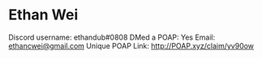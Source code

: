 # Ethan Wei

Discord username: ethandub#0808
DMed a POAP: Yes
Email: ethancwei@gmail.com
Unique POAP Link: http://POAP.xyz/claim/yv90ow